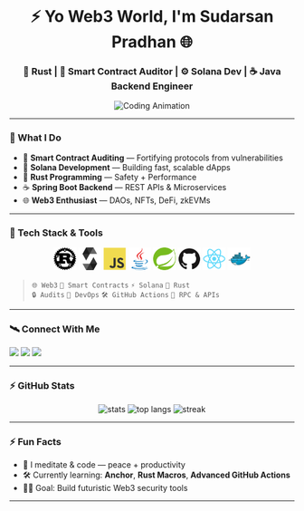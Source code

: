 <h1 align="center">⚡ Yo Web3 World, I'm Sudarsan Pradhan 🌐</h1>
<h3 align="center">🧠 Rust | 🔐 Smart Contract Auditor | ⚙️ Solana Dev | ☕ Java Backend Engineer</h3>

<p align="center">
  <img src="https://media.giphy.com/media/qgQUggAC3Pfv687qPC/giphy.gif" width="400" alt="Coding Animation">
</p>

---

### 🧪 What I Do

- 🔬 **Smart Contract Auditing** — Fortifying protocols from vulnerabilities  
- 🧱 **Solana Development** — Building fast, scalable dApps  
- 🦀 **Rust Programming** — Safety + Performance  
- ☕ **Spring Boot Backend** — REST APIs & Microservices  
- 🌐 **Web3 Enthusiast** — DAOs, NFTs, DeFi, zkEVMs

---

### 🚀 Tech Stack & Tools

<p align="center">
  <img src="https://raw.githubusercontent.com/devicons/devicon/master/icons/rust/rust-plain.svg" width="40" alt="Rust"/>
  <img src="https://raw.githubusercontent.com/devicons/devicon/master/icons/solidity/solidity-original.svg" width="40" alt="Solidity"/>
  <img src="https://raw.githubusercontent.com/devicons/devicon/master/icons/javascript/javascript-original.svg" width="40" alt="JavaScript"/>
  <img src="https://raw.githubusercontent.com/devicons/devicon/master/icons/java/java-original.svg" width="40" alt="Java"/>
  <img src="https://raw.githubusercontent.com/devicons/devicon/master/icons/spring/spring-original.svg" width="40" alt="Spring Boot"/>
  <img src="https://raw.githubusercontent.com/devicons/devicon/master/icons/github/github-original.svg" width="40" alt="GitHub"/>
  <img src="https://raw.githubusercontent.com/devicons/devicon/master/icons/react/react-original.svg" width="40" alt="React"/>
  <img src="https://raw.githubusercontent.com/devicons/devicon/master/icons/docker/docker-original.svg" width="40" alt="Docker"/>
</p>

> `🌐 Web3` `🧠 Smart Contracts` `⚡ Solana` `🦀 Rust`  
> `🔒 Audits` `🧰 DevOps` `🛠 GitHub Actions` `📡 RPC & APIs`

---

### 🛰️ Connect With Me

<p align="left">
  <a href="mailto:sudarsanpradhan58@gmail.com"><img src="https://img.shields.io/badge/Gmail-D14836?style=for-the-badge&logo=gmail&logoColor=white"/></a>
  <a href="https://twitter.com/_su_darshan_"><img src="https://img.shields.io/badge/Twitter-%231DA1F2.svg?style=for-the-badge&logo=twitter&logoColor=white"/></a>
  <a href="https://github.com/Sudarsan-Pradhan"><img src="https://img.shields.io/badge/GitHub-%2312100E.svg?style=for-the-badge&logo=github&logoColor=white"/></a>
</p>

---

### ⚡ GitHub Stats

<p align="center">
  <img src="https://github-readme-stats.vercel.app/api?username=Sudarsan-Pradhan&show_icons=true&theme=radical" alt="stats"/>
  <img src="https://github-readme-stats.vercel.app/api/top-langs/?username=Sudarsan-Pradhan&layout=compact&theme=radical" alt="top langs"/>
  <img src="https://github-readme-streak-stats.herokuapp.com/?user=Sudarsan-Pradhan&theme=radical" alt="streak"/>
</p>

---

### ⚡ Fun Facts

- 🧘 I meditate & code — peace + productivity  
- 🛠 Currently learning: **Anchor**, **Rust Macros**, **Advanced GitHub Actions**  
- 👨‍🚀 Goal: Build futuristic Web3 security tools

---

